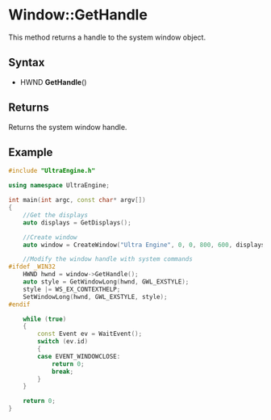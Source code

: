 # Window::GetHandle

This method returns a handle to the system window object.

## Syntax

- HWND **GetHandle**()

## Returns

Returns the system window handle.

## Example

```c++
#include "UltraEngine.h"

using namespace UltraEngine;

int main(int argc, const char* argv[])
{
    //Get the displays
    auto displays = GetDisplays();

    //Create window
    auto window = CreateWindow("Ultra Engine", 0, 0, 800, 600, displays[0], WINDOW_TITLEBAR);

    //Modify the window handle with system commands
#ifdef _WIN32
    HWND hwnd = window->GetHandle();
    auto style = GetWindowLong(hwnd, GWL_EXSTYLE);
    style |= WS_EX_CONTEXTHELP;
    SetWindowLong(hwnd, GWL_EXSTYLE, style);
#endif

    while (true)
    {
        const Event ev = WaitEvent();
        switch (ev.id)
        {
        case EVENT_WINDOWCLOSE:
            return 0;
            break;
        }
    }

    return 0;
}
```
